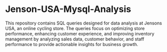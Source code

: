 # Jenson-USA-Mysql-Analysis
This repository contains SQL queries designed for data analysis at Jensons USA, an online cycling store. The queries focus on optimizing store performance, enhancing customer experience, and improving inventory management by analyzing sales data, customer behavior, and staff performance to provide actionable insights for business growth.
